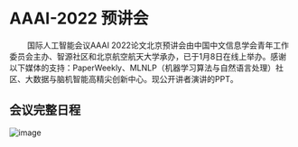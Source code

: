# AAAI-2022 预讲会

&nbsp;&nbsp;&nbsp;&nbsp;&nbsp;&nbsp;&nbsp;&nbsp;国际人工智能会议AAAI 2022论文北京预讲会由中国中文信息学会青年工作委员会主办、智源社区和北京航空航天大学承办，已于1月8日在线上举办。感谢以下媒体的支持：PaperWeekly、MLNLP（机器学习算法与自然语言处理）社区、大数据与脑机智能高精尖创新中心。现公开讲者演讲的PPT。


## 会议完整日程
![image](images/日程.png)
